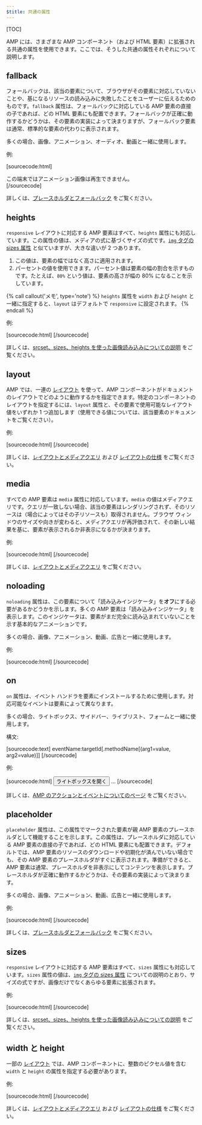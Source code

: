 ```yaml
---
$title: 共通の属性
---
```


[TOC]

AMP には、さまざまな AMP コンポーネント（および HTML 要素）に拡張される共通の属性を使用できます。ここでは、そうした共通の属性それぞれについて説明します。

## fallback

フォールバックは、該当の要素について、ブラウザがその要素に対応していないことや、基になるリソースの読み込みに失敗したことをユーザーに伝えるためのものです。`fallback` 属性は、フォールバックに対応している AMP 要素の直接の子であれば、どの HTML 要素にも配置できます。フォールバックが正確に動作するかどうかは、その要素の実装によって決まりますが、フォールバック要素は通常、標準的な要素の代わりに表示されます。

多くの場合、画像、アニメーション、オーディオ、動画と一緒に使用します。

例:

[sourcecode:html]
<amp-anim src="animated.gif" width="466" height="355" layout="responsive" >
  <div fallback>この端末ではアニメーション画像は再生できません。</div>
</amp-anim>
[/sourcecode]

詳しくは、[プレースホルダとフォールバック](/ja/docs/guides/responsive/placeholders.html) をご覧ください。

## heights

`responsive` レイアウトに対応する AMP 要素はすべて、`heights` 属性にも対応しています。この属性の値は、メディアの式に基づくサイズの式です。[`img` タグの sizes 属性](https://developer.mozilla.org/ja/docs/Web/HTML/Element/img) と似ていますが、大きな違いが 2 つあります。


1. この値は、要素の幅ではなく高さに適用されます。
2. パーセントの値を使用できます。パーセント値は要素の幅の割合を示すものです。たとえば、`80%` という値は、要素の高さが幅の 80% になることを示しています。

{% call callout('メモ', type='note') %}
`heights` 属性を `width` および `height` と一緒に指定すると、`layout` はデフォルトで `responsive` に設定されます。
{% endcall %}

例:

[sourcecode:html]
<amp-img src="amp.png"
    width="320" height="256"
    heights="(min-width:500px) 200px, 80%">
</amp-img>
[/sourcecode]

詳しくは、[srcset、sizes、heights を使った画像読み込みについての説明](/ja/docs/guides/responsive/art_direction.html) をご覧ください。

## layout

AMP では、一連の [レイアウト](/ja/docs/guides/responsive/control_layout.html#the-layout-attribute) を使って、AMP コンポーネントがドキュメントのレイアウトでどのように動作するかを指定できます。特定のコンポーネントのレイアウトを指定するには、`layout` 属性と、その要素で使用可能なレイアウト値をいずれか 1 つ追加します（使用できる値については、該当要素のドキュメントをご覧ください）。

例:

[sourcecode:html]
<amp-img src="/img/amp.jpg"
    width="1080"
    height="610"
    layout="responsive"
    alt="画像">
</amp-img>
[/sourcecode]

詳しくは、[レイアウトとメディアクエリ](/ja/docs/guides/responsive/control_layout.html) および [レイアウトの仕様](/ja/docs/reference/spec/amp-html-layout.html) をご覧ください。

## media

すべての AMP 要素は `media` 属性に対応しています。`media` の値はメディアクエリです。クエリが一致しない場合、該当の要素はレンダリングされず、そのリソースは（場合によってはその子リソースも）取得されません。ブラウザ ウィンドウのサイズや向きが変わると、メディアクエリが再評価されて、その新しい結果を基に、要素が表示されるか非表示になるかが決まります。

例:

[sourcecode:html]
<amp-img
    media="(min-width: 650px)"
    src="wide.jpg"
    width="466"
    height="355" layout="responsive"></amp-img>
<amp-img
    media="(max-width: 649px)"
    src="narrow.jpg"
    width="527"
    height="193" layout="responsive"></amp-img>
[/sourcecode]

詳しくは、[レイアウトとメディアクエリ](/ja/docs/guides/responsive/control_layout.html#element-media-queries) をご覧ください。

## noloading

`noloading` 属性は、この要素について「読み込みインジケータ」を**オフ**にする必要があるかどうかを示します。多くの AMP 要素は「読み込みインジケータ」を表示します。このインジケータは、要素がまだ完全に読み込まれていないことを示す基本的なアニメーションです。

多くの場合、画像、アニメーション、動画、広告と一緒に使用します。

例:

[sourcecode:html]
<amp-img src="card.jpg"
    noloading
    height="190"
    width="297"
    layout="responsive">
</amp-img>
[/sourcecode]

## on

`on` 属性は、イベント ハンドラを要素にインストールするために使用します。対応可能なイベントは要素によって異なります。

多くの場合、ライトボックス、サイドバー、ライブリスト、フォームと一緒に使用します。

構文:

[sourcecode:text]
eventName:targetId[.methodName[(arg1=value, arg2=value)]]
[/sourcecode]

例:

[sourcecode:html]
<button on="tap:my-lightbox">ライトボックスを開く</button>
<amp-lightbox id="my-lightbox" layout="nodisplay">
  ...
</amp-lightbox>
[/sourcecode]

詳しくは、[AMP のアクションとイベントについてのページ](https://github.com/ampproject/amphtml/blob/master/spec/amp-actions-and-events.md) をご覧ください。

## placeholder

`placeholder` 属性は、この属性でマークされた要素が親 AMP 要素のプレースホルダとして機能することを示します。この属性は、プレースホルダに対応している AMP 要素の直接の子であれば、どの HTML 要素にも配置できます。デフォルトでは、AMP 要素のリソースのダウンロードや初期化が済んでいない場合でも、その AMP 要素のプレースホルダがすぐに表示されます。準備ができると、AMP 要素は通常、プレースホルダを非表示にしてコンテンツを表示します。プレースホルダが正確に動作するかどうかは、その要素の実装によって決まります。

多くの場合、画像、アニメーション、動画、広告と一緒に使用します。

例:

[sourcecode:html]
<amp-anim src="animated.gif" width="466" height="355" layout="responsive">
  <amp-img placeholder src="preview.png" layout="fill"></amp-img>
</amp-anim>
[/sourcecode]

詳しくは、[プレースホルダとフォールバック](/ja/docs/guides/responsive/placeholders.html) をご覧ください。

## sizes

`responsive` レイアウトに対応する AMP 要素はすべて、`sizes` 属性にも対応しています。`sizes` 属性の値は、[`img` タグの sizes 属性](https://developer.mozilla.org/ja/docs/Web/HTML/Element/img) についての説明のとおり、サイズの式ですが、画像だけでなくあらゆる要素に拡張されます。

例:

[sourcecode:html]
<amp-img src="amp.png"
    width="400" height="300"
    layout="responsive"
    sizes="(min-width: 320px) 320px, 100vw">
</amp-img>
[/sourcecode]

詳しくは、[srcset、sizes、heights を使った画像読み込みについての説明](/ja/docs/guides/responsive/art_direction.html) をご覧ください。

## width と height

一部の [レイアウト](/ja/docs/guides/responsive/control_layout.html#the-layout-attribute) では、AMP コンポーネントに、整数のピクセル値を含む `width` と `height` の属性を指定する必要があります。

例:

[sourcecode:html]
<amp-anim width="245"
    height="300"
    src="/img/cat.gif"
    alt="猫のアニメーション">
</amp-anim>
[/sourcecode]

詳しくは、[レイアウトとメディアクエリ](/ja/docs/guides/responsive/control_layout.html) および [レイアウトの仕様](/ja/docs/reference/spec/amp-html-layout.html) をご覧ください。
